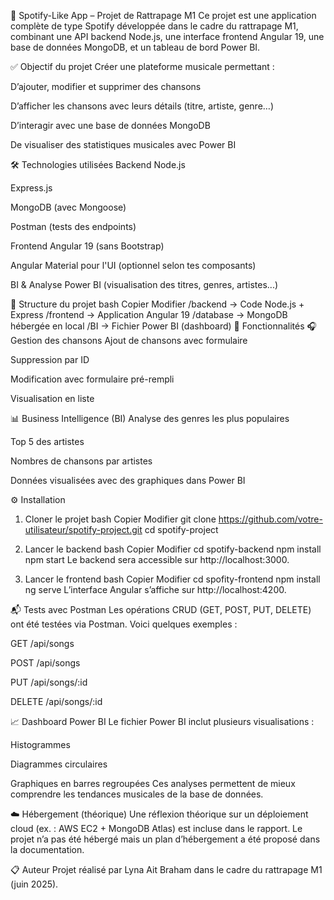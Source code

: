 🎵 Spotify-Like App – Projet de Rattrapage M1
Ce projet est une application complète de type Spotify développée dans le cadre du rattrapage M1, combinant une API backend Node.js, une interface frontend Angular 19, une base de données MongoDB, et un tableau de bord Power BI.

✅ Objectif du projet
Créer une plateforme musicale permettant :

D’ajouter, modifier et supprimer des chansons

D’afficher les chansons avec leurs détails (titre, artiste, genre…)

D’interagir avec une base de données MongoDB

De visualiser des statistiques musicales avec Power BI

🛠️ Technologies utilisées
Backend
Node.js

Express.js

MongoDB (avec Mongoose)

Postman (tests des endpoints)

Frontend
Angular 19 (sans Bootstrap)

Angular Material pour l'UI (optionnel selon tes composants)

BI & Analyse
Power BI (visualisation des titres, genres, artistes...)

📁 Structure du projet
bash
Copier
Modifier
/backend          → Code Node.js + Express
/frontend         → Application Angular 19
/database         → MongoDB hébergée en local
/BI               → Fichier Power BI (dashboard)
🚀 Fonctionnalités
🎧 Gestion des chansons
Ajout de chansons avec formulaire

Suppression par ID

Modification avec formulaire pré-rempli

Visualisation en liste

📊 Business Intelligence (BI)
Analyse des genres les plus populaires

Top 5 des artistes

Nombres de chansons par artistes 

Données visualisées avec des graphiques dans Power BI

⚙️ Installation
1. Cloner le projet
bash
Copier
Modifier
git clone https://github.com/votre-utilisateur/spotify-project.git
cd spotify-project
2. Lancer le backend
bash
Copier
Modifier
cd spotify-backend
npm install
npm start
Le backend sera accessible sur http://localhost:3000.

3. Lancer le frontend
bash
Copier
Modifier
cd spofity-frontend
npm install
ng serve
L’interface Angular s’affiche sur http://localhost:4200.

📬 Tests avec Postman
Les opérations CRUD (GET, POST, PUT, DELETE) ont été testées via Postman. Voici quelques exemples :

GET /api/songs

POST /api/songs

PUT /api/songs/:id

DELETE /api/songs/:id

📈 Dashboard Power BI
Le fichier Power BI inclut plusieurs visualisations :

Histogrammes

Diagrammes circulaires

Graphiques en barres regroupées
Ces analyses permettent de mieux comprendre les tendances musicales de la base de données.

☁️ Hébergement (théorique)
Une réflexion théorique sur un déploiement cloud (ex. : AWS EC2 + MongoDB Atlas) est incluse dans le rapport. Le projet n’a pas été hébergé mais un plan d’hébergement a été proposé dans la documentation.

📋 Auteur
Projet réalisé par Lyna Ait Braham dans le cadre du rattrapage M1 (juin 2025).